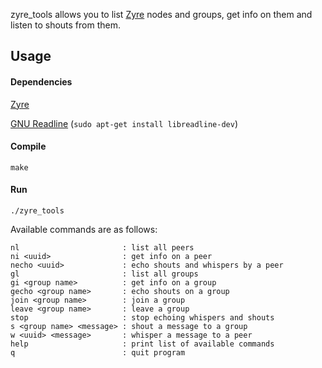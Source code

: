 zyre_tools allows you to list [Zyre](https://github.com/zeromq/zyre) nodes and groups, get info on them and listen to shouts from them.

## Usage
#### Dependencies
[Zyre](https://github.com/zeromq/zyre)

[GNU Readline](http://tiswww.cwru.edu/php/chet/readline/rltop.html) (`sudo apt-get install libreadline-dev`)

#### Compile
```
make
```

#### Run
```
./zyre_tools
```

Available commands are as follows:
```
nl                       : list all peers
ni <uuid>                : get info on a peer
necho <uuid>             : echo shouts and whispers by a peer
gl                       : list all groups
gi <group name>          : get info on a group
gecho <group name>       : echo shouts on a group
join <group name>        : join a group
leave <group name>       : leave a group
stop                     : stop echoing whispers and shouts
s <group name> <message> : shout a message to a group
w <uuid> <message>       : whisper a message to a peer
help                     : print list of available commands
q                        : quit program
```

